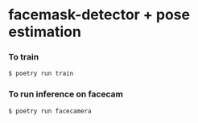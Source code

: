 # facemask-detector + pose estimation

### To train
```bash
$ poetry run train
```

### To run inference on facecam
```bash
$ poetry run facecamera
```
